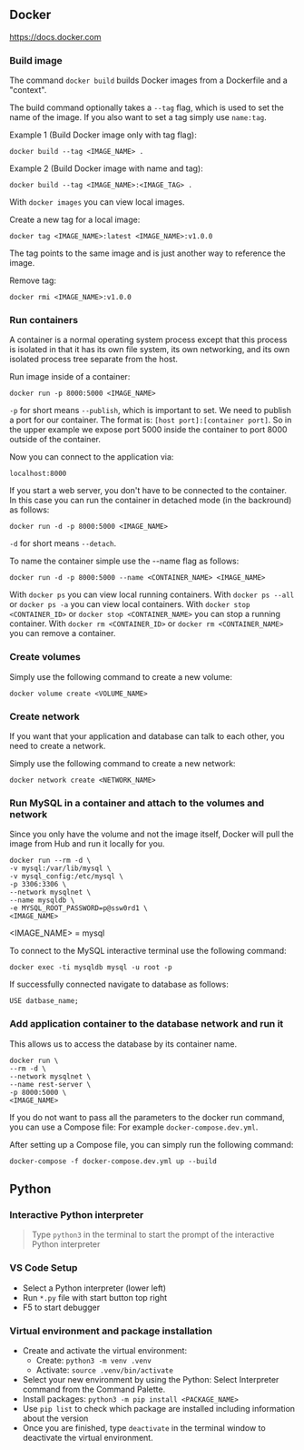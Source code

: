 ## Docker

https://docs.docker.com

### Build image

The command `docker build` builds Docker images from a Dockerfile and a "context".

The build command optionally takes a `--tag` flag, which is used to set the name
of the image. If you also want to set a tag simply use `name:tag`.

Example 1 (Build Docker image only with tag flag):

```
docker build --tag <IMAGE_NAME> .
```

Example 2 (Build Docker image with name and tag):

```
docker build --tag <IMAGE_NAME>:<IMAGE_TAG> .
```

With `docker images` you can view local images.

Create a new tag for a local image:

```
docker tag <IMAGE_NAME>:latest <IMAGE_NAME>:v1.0.0
```

The tag points to the same image and is just another way to reference the image.

Remove tag:

```
docker rmi <IMAGE_NAME>:v1.0.0
```

### Run containers

A container is a normal operating system process except that this process is
isolated in that it has its own file system, its own networking, and its own
isolated process tree separate from the host.

Run image inside of a container:

```
docker run -p 8000:5000 <IMAGE_NAME>
```

`-p` for short means `--publish`, which is important to set. We need to publish
a port for our container. The format is: `[host port]:[container port]`.
So in the upper example we expose port 5000 inside the container to port 8000
outside of the container.

Now you can connect to the application via:

```
localhost:8000
```

If you start a web server, you don't have to be connected to the container. In this
case you can run the container in detached mode (in the backround) as follows:

```
docker run -d -p 8000:5000 <IMAGE_NAME>
```

`-d` for short means `--detach`.

To name the container simple use the --name flag as follows:

```
docker run -d -p 8000:5000 --name <CONTAINER_NAME> <IMAGE_NAME>
```

With `docker ps` you can view local running containers.
With `docker ps --all` or `docker ps -a` you can view local containers.
With `docker stop <CONTAINER_ID>` or `docker stop <CONTAINER_NAME>` you can stop a running container.
With `docker rm <CONTAINER_ID>` or `docker rm <CONTAINER_NAME>` you can remove a container.

### Create volumes

Simply use the following command to create a new volume:

```
docker volume create <VOLUME_NAME>
```

### Create network

If you want that your application and database can talk to each other, you need
to create a network.

Simply use the following command to create a new network:

```
docker network create <NETWORK_NAME>
```

### Run MySQL in a container and attach to the volumes and network

Since you only have the volume and not the image itself, Docker will pull the image
from Hub and run it locally for you.

```
docker run --rm -d \
-v mysql:/var/lib/mysql \
-v mysql_config:/etc/mysql \
-p 3306:3306 \
--network mysqlnet \
--name mysqldb \
-e MYSQL_ROOT_PASSWORD=p@ssw0rd1 \
<IMAGE_NAME>
```

<IMAGE_NAME> = mysql

To connect to the MySQL interactive terminal use the following command:

```
docker exec -ti mysqldb mysql -u root -p
```

If successfully connected navigate to database as follows:

```
USE datbase_name;
```

### Add application container to the database network and run it

This allows us to access the database by its container name.

```
docker run \
--rm -d \
--network mysqlnet \
--name rest-server \
-p 8000:5000 \
<IMAGE_NAME>
```

If you do not want to pass all the parameters to the docker run command, you can
use a Compose file: For example `docker-compose.dev.yml`.

After setting up a Compose file, you can simply run the following command:

```
docker-compose -f docker-compose.dev.yml up --build
```

## Python

### Interactive Python interpreter

> Type `python3` in the terminal to start the prompt of the interactive Python interpreter

### VS Code Setup

- Select a Python interpreter (lower left)
- Run `*.py` file with start button top right
- F5 to start debugger

### Virtual environment and package installation

- Create and activate the virtual environment:
  - Create: `python3 -m venv .venv`
  - Activate: `source .venv/bin/activate`
- Select your new environment by using the Python: Select Interpreter command from the Command Palette.
- Install packages: `python3 -m pip install <PACKAGE_NAME>`
- Use `pip list` to check which package are installed including information about the version
- Once you are finished, type `deactivate` in the terminal window to deactivate the virtual environment.
